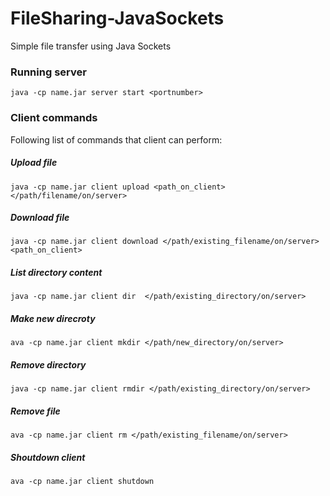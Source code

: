 # FileSharing-JavaSockets

Simple file transfer using Java Sockets

### Running server
	java -cp name.jar server start <portnumber>
### Client commands
Following list of commands that client can perform:
##### Upload file
	java -cp name.jar client upload <path_on_client> </path/filename/on/server>
##### Download file
	java -cp name.jar client download </path/existing_filename/on/server> <path_on_client>
	
##### List directory content
	java -cp name.jar client dir  </path/existing_directory/on/server> 

##### Make new direcroty 
	ava -cp name.jar client mkdir </path/new_directory/on/server>
	
##### Remove directory
	java -cp name.jar client rmdir </path/existing_directory/on/server>
	
##### Remove file 
	ava -cp name.jar client rm </path/existing_filename/on/server>

##### Shoutdown client
	ava -cp name.jar client shutdown
